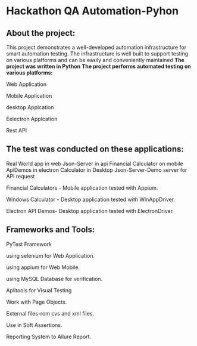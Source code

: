 # Hackathon QA Automation-Pyhon 
## About the project:
This project demonstrates a well-developed automation infrastructure for smart automation testing.
The infrastructure is well built to support testing on various platforms and can be easily and conveniently maintained
**The project was written in Python**
**The project performs automated testing on various platforms:**

Web Application

Mobile Application

desktop Applcation

Eelectron Applcation

Rest API

## The test was conducted on these applications:
Real World app in web
Json-Server in api
Financial Calculator on mobile
ApiDemos in electron
Calculator in Desktop
Json-Server-Demo server for API request

Financial Calculators - Mobile application tested with Appium.

Windows Calculator - Desktop application tested with WinAppDriver.

Electron API Demos- Desktop application tested with ElectronDriver.

## Frameworks and Tools:
PyTest Framework

using  selenium for Web Application.

using appium for Web Mobile.

using MySQL Database for verification.

Aplitools for Visual Testing

Work with Page Objects.

External files-rom cvs and xml files.

Use in Soft Assertions.

Reporting System to Allure Report.

 
